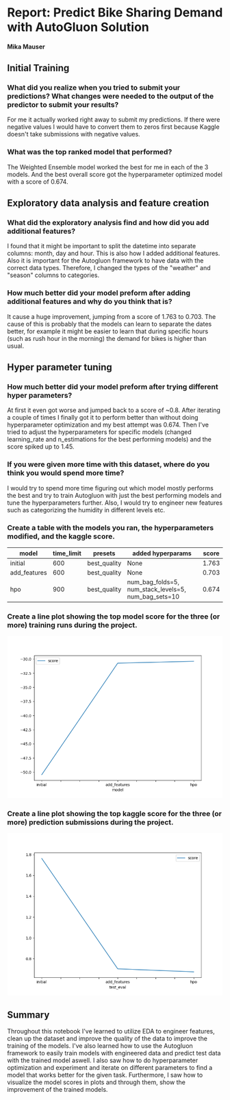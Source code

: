 # Report: Predict Bike Sharing Demand with AutoGluon Solution
#### Mika Mauser

## Initial Training
### What did you realize when you tried to submit your predictions? What changes were needed to the output of the predictor to submit your results?
For me it actually worked right away to submit my predictions. If there were negative values I would have to convert them to zeros first because Kaggle doesn't take submissions with negative values.

### What was the top ranked model that performed?
The Weighted Ensemble model worked the best for me in each of the 3 models. And the best overall score got the hyperparameter optimized model with a score of 0.674.

## Exploratory data analysis and feature creation
### What did the exploratory analysis find and how did you add additional features?
I found that it might be important to split the datetime into separate columns: month, day and hour. This is also how I added additional features.
Also it is important for the Autogluon framework to have data with the correct data types. Therefore, I changed the types of the "weather" and "season" columns to categories.

### How much better did your model preform after adding additional features and why do you think that is?
It cause a huge improvement, jumping from a score of 1.763 to 0.703. The cause of this is probably that the models can learn to separate the dates better, for example it might be easier to learn that during specific hours (such as rush hour in the morning) the demand for bikes is higher than usual.

## Hyper parameter tuning
### How much better did your model preform after trying different hyper parameters?
At first it even got worse and jumped back to a score of ~0.8. After iterating a couple of times I finally got it to perform better than without doing hyperparameter optimization and my best attempt was 0.674. Then I've tried to adjust the hyperparameters for specific models (changed learning_rate and n_estimations for the best performing models) and the score spiked up to 1.45.

### If you were given more time with this dataset, where do you think you would spend more time?
I would try to spend more time figuring out which model mostly performs the best and try to train Autogluon with just the best performing models and tune the hyperparameters further. Also, I would try to engineer new features such as categorizing the humidity in different levels etc.

### Create a table with the models you ran, the hyperparameters modified, and the kaggle score.
|model|time_limit|presets|added hyperparams|score|
|--|--|--|--|--|
|initial|600|best_quality|None|1.763|
|add_features|600|best_quality|None|0.703|
|hpo|900|best_quality|num_bag_folds=5, num_stack_levels=5, num_bag_sets=10|0.674|

### Create a line plot showing the top model score for the three (or more) training runs during the project.

![model_train_score.png](model_train_score.png)

### Create a line plot showing the top kaggle score for the three (or more) prediction submissions during the project.

![model_test_score.png](model_test_score.png)

## Summary
Throughout this notebook I've learned to utilize EDA to engineer features, clean up the dataset and improve the quality of the data to improve the training of the models. I've also learned how to use the Autogluon framework to easily train models with engineered data and predict test data with the trained model aswell. I also saw how to do hyperparameter optimization and experiment and iterate on different parameters to find a model that works better for the given task. Furthermore, I saw how to visualize the model scores in plots and through them, show the improvement of the trained models. 
